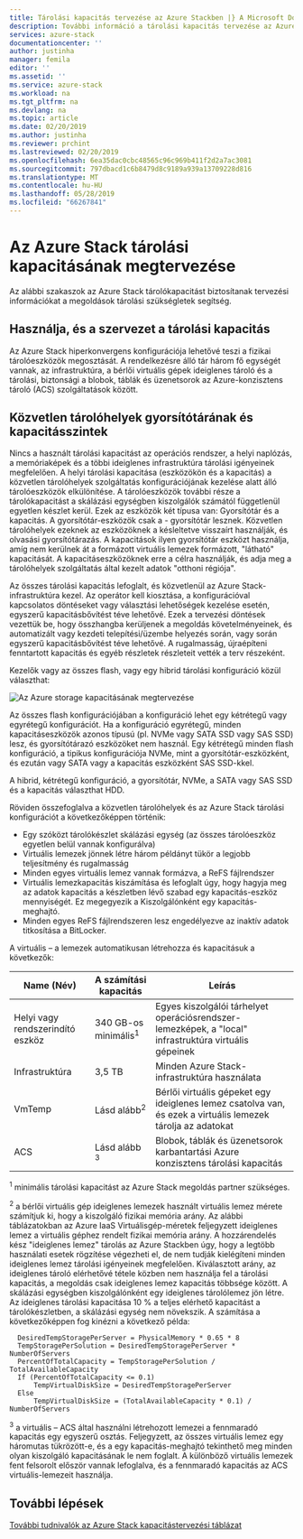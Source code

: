 ```yaml
---
title: Tárolási kapacitás tervezése az Azure Stackben |} A Microsoft Docs
description: További információ a tárolási kapacitás tervezése az Azure Stack üzemelő példányok.
services: azure-stack
documentationcenter: ''
author: justinha
manager: femila
editor: ''
ms.assetid: ''
ms.service: azure-stack
ms.workload: na
ms.tgt_pltfrm: na
ms.devlang: na
ms.topic: article
ms.date: 02/20/2019
ms.author: justinha
ms.reviewer: prchint
ms.lastreviewed: 02/20/2019
ms.openlocfilehash: 6ea35dac0cbc48565c96c969b411f2d2a7ac3081
ms.sourcegitcommit: 797dbacd1c6b8479d8c9189a939a13709228d816
ms.translationtype: MT
ms.contentlocale: hu-HU
ms.lasthandoff: 05/28/2019
ms.locfileid: "66267841"
---
```

# <a name="azure-stack-storage-capacity-planning"></a>Az Azure Stack tárolási kapacitásának megtervezése
Az alábbi szakaszok az Azure Stack tárolókapacitást biztosítanak tervezési információkat a megoldások tárolási szükségletek segítség.

## <a name="uses-and-organization-of-storage-capacity"></a>Használja, és a szervezet a tárolási kapacitás
Az Azure Stack hiperkonvergens konfigurációja lehetővé teszi a fizikai tárolóeszközök megosztását. A rendelkezésre álló tár három fő egységét vannak, az infrastruktúra, a bérlői virtuális gépek ideiglenes tároló és a tárolási, biztonsági a blobok, táblák és üzenetsorok az Azure-konzisztens tároló (ACS) szolgáltatások között.

## <a name="spaces-direct-cache-and-capacity-tiers"></a>Közvetlen tárolóhelyek gyorsítótárának és kapacitásszintek
Nincs a használt tárolási kapacitást az operációs rendszer, a helyi naplózás, a memóriaképek és a többi ideiglenes infrastruktúra tárolási igényeinek megfelelően. A helyi tárolási kapacitása (eszközökön és a kapacitás) a közvetlen tárolóhelyek szolgáltatás konfigurációjának kezelése alatt álló tárolóeszközök elkülönítése. A tárolóeszközök további része a tárolókapacitást a skálázási egységben kiszolgálók számától függetlenül egyetlen készlet kerül. Ezek az eszközök két típusa van: Gyorsítótár és a kapacitás.  A gyorsítótár-eszközök csak a - gyorsítótár lesznek. Közvetlen tárolóhelyek ezeknek az eszközöknek a késleltetve visszaírt használják, és olvasási gyorsítótárazás. A kapacitások ilyen gyorsítótár eszközt használja, amíg nem kerülnek át a formázott virtuális lemezek formázott, "látható" kapacitását. A kapacitáseszközöknek erre a célra használják, és adja meg a tárolóhelyek szolgáltatás által kezelt adatok "otthoni régiója".

Az összes tárolási kapacitás lefoglalt, és közvetlenül az Azure Stack-infrastruktúra kezel. Az operátor kell kiosztása, a konfigurációval kapcsolatos döntéseket vagy választási lehetőségek kezelése esetén, egyszerű kapacitásbővítést téve lehetővé. Ezek a tervezési döntések vezettük be, hogy összhangba kerüljenek a megoldás követelményeinek, és automatizált vagy kezdeti telepítési/üzembe helyezés során, vagy során egyszerű kapacitásbővítést téve lehetővé. A rugalmasság, újraépíteni fenntartott kapacitás és egyéb részletek részleteit vették a terv részeként. 

Kezelők vagy az összes flash, vagy egy hibrid tárolási konfiguráció közül választhat:

![Az Azure storage kapacitásának megtervezése](media/azure-stack-capacity-planning/storage.png)

Az összes flash konfigurációjában a konfiguráció lehet egy kétrétegű vagy egyrétegű konfigurációt.  Ha a konfiguráció egyrétegű, minden kapacitáseszközök azonos típusú (pl. NVMe vagy SATA SSD vagy SAS SSD) lesz, és gyorsítótárazó eszközöket nem használ. Egy kétrétegű minden flash konfiguráció, a tipikus konfigurációja NVMe, mint a gyorsítótár-eszközként, és ezután vagy SATA vagy a kapacitás eszközként SAS SSD-kkel.

A hibrid, kétrétegű konfiguráció, a gyorsítótár, NVMe, a SATA vagy SAS SSD és a kapacitás választhat HDD. 

Röviden összefoglalva a közvetlen tárolóhelyek és az Azure Stack tárolási konfigurációt a következőképpen történik:
- Egy szóközt tárolókészlet skálázási egység (az összes tárolóeszköz egyetlen belül vannak konfigurálva)
- Virtuális lemezek jönnek létre három példányt tükör a legjobb teljesítmény és rugalmasság
- Minden egyes virtuális lemez vannak formázva, a ReFS fájlrendszer
- Virtuális lemezkapacitás kiszámítása és lefoglalt úgy, hogy hagyja meg az adatok kapacitás a készletben lévő szabad egy kapacitás-eszköz mennyiségét. Ez megegyezik a Kiszolgálónként egy kapacitás-meghajtó.
- Minden egyes ReFS fájlrendszeren lesz engedélyezve az inaktív adatok titkosítása a BitLocker. 

A virtuális – a lemezek automatikusan létrehozza és kapacitásuk a következők:

|Name (Név)|A számítási kapacitás|Leírás|
|-----|-----|-----|
|Helyi vagy rendszerindító eszköz|340 GB-os minimális<sup>1</sup>|Egyes kiszolgálói tárhelyet operációsrendszer-lemezképek, a "local" infrastruktúra virtuális gépeinek|
|Infrastruktúra|3,5 TB|Minden Azure Stack-infrastruktúra használata|
|VmTemp|Lásd alább<sup>2</sup>|Bérlői virtuális gépeket egy ideiglenes lemez csatolva van, és ezek a virtuális lemezek tárolja az adatokat|
|ACS|Lásd alább <sup>3</sup>|Blobok, táblák és üzenetsorok karbantartási Azure konzisztens tárolási kapacitás|

<sup>1</sup> minimális tárolási kapacitást az Azure Stack megoldás partner szükséges.

<sup>2</sup> a bérlői virtuális gép ideiglenes lemezek használt virtuális lemez mérete számítjuk ki, hogy a kiszolgáló fizikai memória arány. Az alábbi táblázatokban az Azure IaaS Virtuálisgép-méretek feljegyzett ideiglenes lemez a virtuális géphez rendelt fizikai memória arány. A hozzárendelés kész "ideiglenes lemez" tárolás az Azure Stackben úgy, hogy a legtöbb használati esetek rögzítése végezheti el, de nem tudják kielégíteni minden ideiglenes lemez tárolási igényeinek megfelelően. Kiválasztott arány, az ideiglenes tároló elérhetővé tétele közben nem használja fel a tárolási kapacitás, a megoldás csak ideiglenes lemez kapacitás többsége között. A skálázási egységben kiszolgálónként egy ideiglenes tárolólemez jön létre. Az ideiglenes tárolási kapacitása 10 % a teljes elérhető kapacitást a tárolókészletben, a skálázási egység nem növekszik. A számítása a következőképpen fog kinézni a következő példa:

```
  DesiredTempStoragePerServer = PhysicalMemory * 0.65 * 8
  TempStoragePerSolution = DesiredTempStoragePerServer * NumberOfServers
  PercentOfTotalCapacity = TempStoragePerSolution / TotalAvailableCapacity
  If (PercentOfTotalCapacity <= 0.1)
      TempVirtualDiskSize = DesiredTempStoragePerServer
  Else
      TempVirtualDiskSize = (TotalAvailableCapacity * 0.1) / NumberOfServers
```

<sup>3</sup> a virtuális – ACS által használni létrehozott lemezei a fennmaradó kapacitás egy egyszerű osztás. Feljegyzett, az összes virtuális lemez egy háromutas tükrözött-e, és a egy kapacitás-meghajtó tekinthető meg minden olyan kiszolgáló kapacitásának le nem foglalt. A különböző virtuális lemezek fent felsorolt először vannak lefoglalva, és a fennmaradó kapacitás az ACS virtuális-lemezeit használja.

## <a name="next-steps"></a>További lépések
[További tudnivalók az Azure Stack kapacitástervezési táblázat](capacity-planning-spreadsheet.md)
